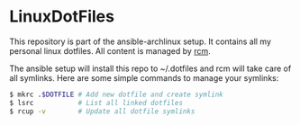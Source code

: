 # LinuxDotFiles
This repository is part of the ansible-archlinux setup. It contains all my personal linux dotfiles.
All content is managed by [rcm](https://robots.thoughtbot.com/rcm-for-rc-files-in-dotfiles-repos).

The ansible setup will install this repo to ~/.dotfiles and rcm will take care
of all symlinks. Here are some simple commands to manage your symlinks:

```bash
$ mkrc .$DOTFILE # Add new dotfile and create symlink
$ lsrc           # List all linked dotfiles
$ rcup -v        # Update all dotfile symlinks
```
